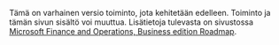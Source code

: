 Tämä on varhainen versio toiminto, jota kehitetään edelleen. Toiminto ja tämän sivun sisältö voi muuttua. Lisätietoja tulevasta on sivustossa [Microsoft Finance and Operations, Business edition Roadmap](https://go.microsoft.com/fwlink/?linkid=842139).